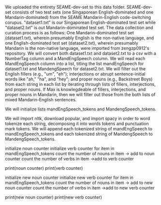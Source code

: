 We uploaded the entirety SEAME-dev-set to this data folder. SEAME-dev-set consists of two test sets (one Singaporean English-dominated and one Mandarin-dominated) from the SEAME Mandarin-English code-switching corupus. "dataset1.txt" is our Singaporean English-dominated test set while "dataset2.txt" is out Mandarin-dominated test set.
The data collection and curation process is as follows:
One Mandarin-dominated test set (dataset1.txt), wherein presumably English is the non-native language, and one English-dominated test set (dataset2.txt), wherein presumably Mandarin is the non-native language, were imported from zengzp0912's repository. 
We will convert both dataset1.txt and dataset2.txt to a csv with a NumberTag column and a MandEngSpeech column.
We will read each MandEngSpeech column into a list, titling the list mandEngSpeech for dataset1.txt and MandengSpeech for dataset2.txt.
We will filter out the English fillers (e.g., "um", "eh"); interjections or abrupt sentence-initial words like "ah," "ha", and "hey"; and proper nouns (e.g., Backstreet Boys) from each string in each list by iterating through lists of fillers, interjections, and proper nouns.
If Max is knowlegdeable of fillers, interjections, and proper nouns in Mandarin, then we will filter out those from the both lists of mixed Mandarin-English sentences.


We will initialize lists mandEngSpeech_tokens and MandengSpeech_tokens.

We will import nltk, download popular, and import spacy in order to word tokenize each string, decomposing it into words tokens and punctuation mark tokens.
We will append each tokenized string of mandEngSpeech to mandEngSpeech_tokens and each tokenized string of MandengSpeech to MandengSpeech_tokens.

initialize noun counter
initialize verb counter
for item in mandEngSpeech_tokens
	count the number of nouns in item 
		-> add to noun counter
	count the number of verbs in item
		->add to verb counter
		
print(noun counter)
print(verb counter)

initialize new noun counter
initialize new verb counter
for item in mandEngSpeech_tokens
	count the number of nouns in item 
		-> add to new noun counter
	count the number of verbs in item
		->add to new verb counter
		
print(new noun counter)
print(new verb counter)

